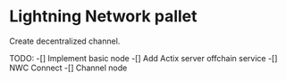 # Lightning Network pallet

Create decentralized channel.

TODO:
-[] Implement basic node
-[] Add Actix server offchain service
-[] NWC Connect
-[] Channel node